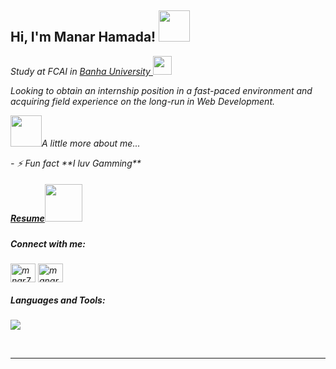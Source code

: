 <h2> Hi, I'm Manar Hamada! <img src="https://media.giphy.com/media/mGcNjsfWAjY5AEZNw6/giphy.gif" width="50"></h2>
<!-- <img align='right' src="https://media.giphy.com/media/ieyl9zmCjO4b4t6qoY/giphy.gif" width="200"> -->
<p><em>Study at FCAI in <a href="https://bu.edu.eg/en/index.php"> Banha University </a><img src="https://media.giphy.com/media/fYSnHlufseco8Fh93Z/giphy.gif" width="30"></p>
<p>Looking to obtain an internship position in a fast-paced environment and acquiring field
experience on the long-run in Web Development.</p>
<p><em><img src="https://media.giphy.com/media/VgCDAzcKvsR6OM0uWg/giphy.gif" width="50">A little more about me...</p>
 - ⚡ Fun fact **I luv Gamming**
 <h5 align="left"><a href = "https://manar20575.github.io/resume/">Resume<img src="https://media.giphy.com/media/BXVRf5GyMlElO/giphy.gif" width="60"></a></h5>
<h5 align="left">Connect with me:</h5>
<p align="left">
<a href="https://instagram.com/mnar7mada" target="blank"><img align="center" src="https://raw.githubusercontent.com/rahuldkjain/github-profile-readme-generator/master/src/images/icons/Social/instagram.svg" alt="mnar7mada" height="30" width="40" /></a>
<a href="https://linkedin.com/in/manar-hamada-42bb0921a" target="blank"><img align="center" src="https://raw.githubusercontent.com/rahuldkjain/github-profile-readme-generator/master/src/images/icons/Social/linked-in-alt.svg" alt="manar-hamada-42bb0921a" height="30" width="40" /></a></p>
<h5 align="left">Languages and Tools:</h5>
 <a href="https://skillicons.dev">
    <img src="https://skillicons.dev/icons?i=ps,figma,ai,py,pytorch,matlab,git,github,c,cpp,java,html,css,sass,bootstrap,js,react,php,laravel,mysql,postman"/>
  </a>
</p>
<br>

---



